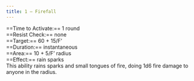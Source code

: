```yaml
---
title: 1 – Firefall
---
```

==Time to Activate:== 1 round  
==Resist Check:== none  
==Target:== 60 + 15/F’  
==Duration:== instantaneous  
==Area:== 10 + 5/F’ radius  
==Effect:== rain sparks  
This ability rains sparks and small tongues of fire, doing 1d6 fire damage to anyone in the radius.  
